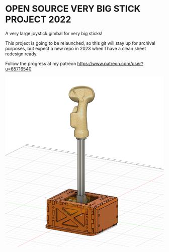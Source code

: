 # OPEN SOURCE VERY BIG STICK PROJECT 2022
A very large joystick gimbal for very big sticks!

This project is going to be relaunched, so this git will stay up for archival purposes, but expect a new repo in 2023 when I have a clean sheet redesign ready.

Follow the progress at my patreon
https://www.patreon.com/user?u=65716540

![Screenshot](HeaderImage.PNG)
